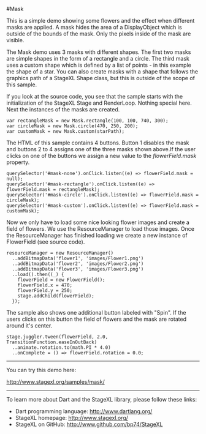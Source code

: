 #Mask

This is a simple demo showing some flowers and the effect when different masks are applied. A mask hides the area of a DisplayObject which is outside of the bounds of the mask. Only the pixels inside of the mask are visible.

The Mask demo uses 3 masks with different shapes. The first two masks are simple shapes in the form of a rectangle and a circle. The third mask uses a custom shape which is defined by a list of points - in this example the shape of a star. You can also create masks with a shape that follows the graphics path of a StageXL Shape class, but this is outside of the scope of this sample.

If you look at the source code, you see that the sample starts with the initialization of the StageXL Stage and RenderLoop. Nothing special here. Next the instances of the masks are created. 

    var rectangleMask = new Mask.rectangle(100, 100, 740, 300);
    var circleMask = new Mask.circle(470, 250, 200);
    var customMask = new Mask.custom(starPath);

The HTML of this sample contains 4 buttons. Button 1 disables the mask and buttons 2 to 4 assigns one of the three masks shown above.If the user clicks on one of the buttons we assign a new value to the *flowerField.mask* property. 

    querySelector('#mask-none').onClick.listen((e) => flowerField.mask = null);
  	querySelector('#mask-rectangle').onClick.listen((e) => flowerField.mask = rectangleMask);
	querySelector('#mask-circle').onClick.listen((e) => flowerField.mask = circleMask);
  	querySelector('#mask-custom').onClick.listen((e) => flowerField.mask = customMask);
 
Now we only have to load some nice looking flower images and create a field of flowers. We use the ResourceManager to load those images. Once the ResourceManager has finished loading we create a new instance of FlowerField (see source code).

    resourceManager = new ResourceManager()
      ..addBitmapData('flower1', 'images/Flower1.png')
      ..addBitmapData('flower2', 'images/Flower2.png')
      ..addBitmapData('flower3', 'images/Flower3.png')
      ..load().then((_) {
        flowerField = new FlowerField();
        flowerField.x = 470;
        flowerField.y = 250;
        stage.addChild(flowerField);
      });

The sample also shows one additional button labeled with "Spin". If the users clicks on this button the field of flowers and the mask are rotated around it's center.   

    stage.juggler.tween(flowerField, 2.0, TransitionFunction.easeInOutBack)
      ..animate.rotation.to(math.PI * 4.0)
      ..onComplete = () => flowerField.rotation = 0.0; 

---

You can try this demo here:

<http://www.stagexl.org/samples/mask/>

---

To learn more about Dart and the StageXL library, please follow these links: 

* Dart programming language: <http://www.dartlang.org/>
* StageXL homepage: <http://www.stagexl.org/>
* StageXL on GitHub: <http://www.github.com/bp74/StageXL>

